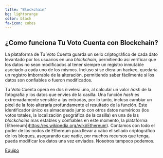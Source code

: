```yaml
---
title: "Blockchain"
bg: lightorange
color: black
fa-icon: cubes
---
```


## ¿Como funciona Tu Voto Cuenta con Blockchain?

La plataforma de Tu Voto Cuenta guarda un sello criptográfico de cada dato levantado por los usuarios en una *blockchain*, permitiendo así verificar que los datos no sean modificados al tener siempre un registro inmutable asociado a cada uno de los mismos. Incluso si se diera un hackeo, quedaría un registro imborrable de la alteración, permitiendo saber fácilmente si los datos son confiables o fueron modificados.

Tu Voto Cuenta opera en dos niveles: uno, al calcular un valor *hash* de la fotografía
y los datos que envies de la casilla. Una función *hash* es extremadamente sensible
a las entradas, por lo tanto, incluso cambiar un pixel de la foto alteraría profundamente
el resultado de la función. Este identificador único es almacenado junto con otros
datos numéricos (los votos totales, la localización geográfica de la casilla) en una
de las *blockchains* mas estables y confiables en este momento, la plataforma [Ethereum])https://es.wikipedia.org/wiki/Ethereum).
Contamos con todo el poder de los nodos de Ethereum para llevar a cabo el 
sellado criptográfico de los bloques, asegurando que nadie, por muchos recursos
que tenga, 
pueda modificar los datos una vez enviados. Nosotros tampoco podemos. 


<span id="forkongithub">
  <a href="{{ ./04-equipo.md }}" class="bg-orange">
    Equipo
   </a>
</span>

